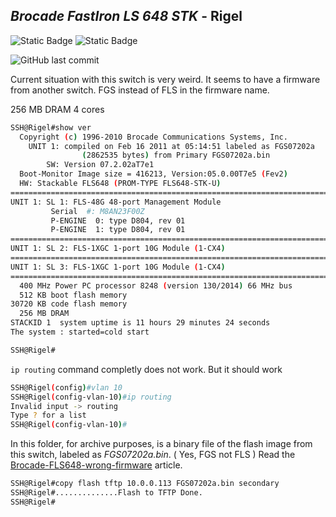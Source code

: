
## *Brocade FastIron LS 648 STK* - Rigel

![Static Badge](https://img.shields.io/badge/broadcom-%23212121?style=for-the-badge&logo=broadcom&logoColor=cc092f&logoSize=auto)
![Static Badge](https://img.shields.io/badge/Outdated-%23e8271a?style=for-the-badge)
<!-- ![Static Badge](https://img.shields.io/badge/latest-%231a62e8?style=for-the-badge) -->
![GitHub last commit](https://img.shields.io/github/last-commit/andreansxtech/my-homelab?path=hardware%40home%2Fswitches%40homelab%2Frigel-switch%2Foverview.md&display_timestamp=author&style=for-the-badge)

Current situation with this switch is very weird. It seems to have a firmware from another switch. FGS instead of FLS in the firmware name.

256 MB DRAM
4 cores

```bash
SSH@Rigel#show ver
  Copyright (c) 1996-2010 Brocade Communications Systems, Inc.
    UNIT 1: compiled on Feb 16 2011 at 05:14:51 labeled as FGS07202a
                (2862535 bytes) from Primary FGS07202a.bin
        SW: Version 07.2.02aT7e1 
  Boot-Monitor Image size = 416213, Version:05.0.00T7e5 (Fev2)
  HW: Stackable FLS648 (PROM-TYPE FLS648-STK-U)
==========================================================================
UNIT 1: SL 1: FLS-48G 48-port Management Module
         Serial  #: M8AN23F00Z
         P-ENGINE  0: type D804, rev 01
         P-ENGINE  1: type D804, rev 01
==========================================================================
UNIT 1: SL 2: FLS-1XGC 1-port 10G Module (1-CX4)
==========================================================================
UNIT 1: SL 3: FLS-1XGC 1-port 10G Module (1-CX4)
==========================================================================
  400 MHz Power PC processor 8248 (version 130/2014) 66 MHz bus
  512 KB boot flash memory
30720 KB code flash memory
  256 MB DRAM
STACKID 1  system uptime is 11 hours 29 minutes 24 seconds 
The system : started=cold start  

SSH@Rigel#
```
```ip routing``` command completly does not work. But it should work

```bash
SSH@Rigel(config)#vlan 10
SSH@Rigel(config-vlan-10)#ip routing
Invalid input -> routing
Type ? for a list
SSH@Rigel(config-vlan-10)#
```

In this folder, for archive purposes, is a binary file of the flash image from this switch, labeled as *FGS07202a.bin*. ( Yes, FGS not FLS ) Read the <a href="/projects@home/Brocade-FLS648-wrong-firmware/overwiew.md">Brocade-FLS648-wrong-firmware</a> article.

```bash
SSH@Rigel#copy flash tftp 10.0.0.113 FGS07202a.bin secondary 
SSH@Rigel#..............Flash to TFTP Done.
SSH@Rigel#
```